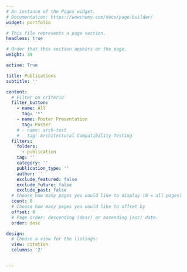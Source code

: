 ```yaml
---
# An instance of the Pages widget.
# Documentation: https://wowchemy.com/docs/page-builder/
widget: portfolio

# This file represents a page section.
headless: true

# Order that this section appears on the page.
weight: 39

active: True

title: Publications
subtitle: ''

content:
  # Filter on criteria
  filter_button:
    - name: All
      tag: '*'
    - name: Poster Presentation
      tag: Poster
    # - name: arch-test
    #   tag: Architectural Compatibility Testing
  filters:
    folders:
      - publication
    tag: ''
    category: ''
    publication_type: ''
    author: ''
    exclude_featured: false
    exclude_future: false
    exclude_past: false
  # Choose how many pages you would like to display (0 = all pages)
  count: 0
  # Choose how many pages you would like to offset by
  offset: 0
  # Page order: descending (desc) or ascending (asc) date.
  order: desc

design:
  # Choose a view for the listings:
  view: citation
  columns: '2'


---
```


<!-- {{% callout note %}} -->
<!-- Quickly discover relevant content by [filtering publications](./publication/). -->
<!-- {{% /callout %}} -->
